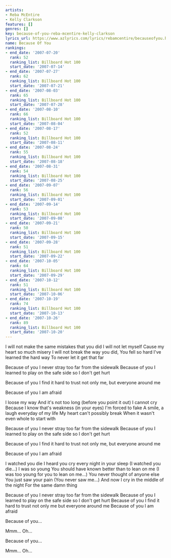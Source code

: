```yaml
---
artists:
- Reba McEntire
- Kelly Clarkson
features: []
genres: []
key: because-of-you-reba-mcentire-kelly-clarkson
lyrics_url: https://www.azlyrics.com/lyrics/rebamcentire/becauseofyou.html
name: Because Of You
rankings:
- end_date: '2007-07-20'
  rank: 52
  ranking_list: Billboard Hot 100
  start_date: '2007-07-14'
- end_date: '2007-07-27'
  rank: 62
  ranking_list: Billboard Hot 100
  start_date: '2007-07-21'
- end_date: '2007-08-03'
  rank: 65
  ranking_list: Billboard Hot 100
  start_date: '2007-07-28'
- end_date: '2007-08-10'
  rank: 66
  ranking_list: Billboard Hot 100
  start_date: '2007-08-04'
- end_date: '2007-08-17'
  rank: 52
  ranking_list: Billboard Hot 100
  start_date: '2007-08-11'
- end_date: '2007-08-24'
  rank: 55
  ranking_list: Billboard Hot 100
  start_date: '2007-08-18'
- end_date: '2007-08-31'
  rank: 54
  ranking_list: Billboard Hot 100
  start_date: '2007-08-25'
- end_date: '2007-09-07'
  rank: 56
  ranking_list: Billboard Hot 100
  start_date: '2007-09-01'
- end_date: '2007-09-14'
  rank: 53
  ranking_list: Billboard Hot 100
  start_date: '2007-09-08'
- end_date: '2007-09-21'
  rank: 50
  ranking_list: Billboard Hot 100
  start_date: '2007-09-15'
- end_date: '2007-09-28'
  rank: 51
  ranking_list: Billboard Hot 100
  start_date: '2007-09-22'
- end_date: '2007-10-05'
  rank: 64
  ranking_list: Billboard Hot 100
  start_date: '2007-09-29'
- end_date: '2007-10-12'
  rank: 51
  ranking_list: Billboard Hot 100
  start_date: '2007-10-06'
- end_date: '2007-10-19'
  rank: 74
  ranking_list: Billboard Hot 100
  start_date: '2007-10-13'
- end_date: '2007-10-26'
  rank: 89
  ranking_list: Billboard Hot 100
  start_date: '2007-10-20'
---
```



I will not make the same mistakes that you did
I will not let myself
Cause my heart so much misery
I will not break the way you did,
You fell so hard
I've learned the hard way
To never let it get that far


Because of you
I never stray too far from the sidewalk
Because of you
I learned to play on the safe side so I don't get hurt

Because of you
I find it hard to trust not only me, but everyone around me

Because of you
I am afraid


I loose my way
And it's not too long (before you point it out)
I cannot cry
Because I know that's weakness (in your eyes)
I'm forced to fake
A smile, a laugh everyday of my life
My heart can't possibly break
When it wasn't even whole to start with


Because of you
I never stray too far from the sidewalk
Because of you
I learned to play on the safe side so I don't get hurt

Because of you
I find it hard to trust not only me, but everyone around me

Because of you
I am afraid


I watched you die
I heard you cry every night in your sleep
(I watched you die...)
I was so young
You should have known better than to lean on me
(I was too young for you to lean on me...)
You never thought of anyone else
You just saw your pain
(You never saw me...)
And now I cry in the middle of the night
For the same damn thing


Because of you
I never stray too far from the sidewalk
Because of you
I learned to play on the safe side so I don't get hurt
Because of you
I find it hard to trust not only me but everyone around me
Because of you
I am afraid


Because of you...

Mmm... Oh...

Because of you...

Mmm... Oh...



